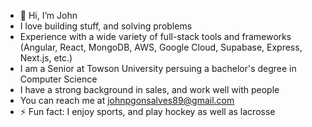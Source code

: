 - 👋 Hi, I’m John
- I love building stuff, and solving problems
- Experience with a wide variety of full-stack tools and frameworks (Angular, React, MongoDB, AWS, Google Cloud, Supabase, Express, Next.js, etc.) 
- I am a Senior at Towson University persuing a bachelor's degree in Computer Science
- I have a strong background in sales, and work well with people
- You can reach me at johnpgonsalves89@gmail.com
- ⚡ Fun fact: I enjoy sports, and play hockey as well as lacrosse

<!---
johngonz0/johngonz0 is a ✨ special ✨ repository because its `README.md` (this file) appears on your GitHub profile.
You can click the Preview link to take a look at your changes.
--->

